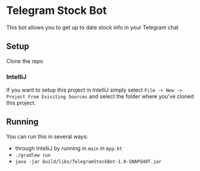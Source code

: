 # Telegram Stock Bot
This bot allows you to get up to date stock info in your Telegram chat

## Setup
Clone the repo
### IntelliJ
If you want to setup this project in IntelliJ simply select
`File -> New -> Project From Exisiting Sources` and select the folder where you've cloned this project.

## Running 
You can run this in several ways:
- through IntelliJ by running in `main` in `App.kt`
- `./gradlew run`
- `java -jar build/libs/TelegramStockBot-1.0-SNAPSHOT.jar`